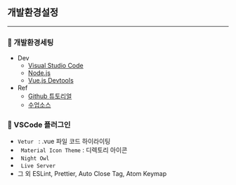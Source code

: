 
 ## 개발환경설정
---

 ###  :closed_book: 개발환경세팅
 - Dev
	- [Visual Studio Code](https://code.visualstudio.com/)
	- [Node.js](https://nodejs.org/ko/)
	- [Vue.js Devtools](https://chrome.google.com/webstore/detail/vuejs-devtools/nhdogjmejiglipccpnnnanhbledajbpd)
- Ref
	- [Github 튜토리얼](https://milooy.wordpress.com/2017/06/21/working-together-with-github-tutorial/)
	- [수업소스](https://github.com/joshua1988/learn-vue-js.git)


###  :ledger: VSCode 플러그인
- ```Vetur ```  : .vue 파일 코드 하이라이팅
- ``` Material Icon Theme``` : 디렉토리 아이콘
- ``` Night Owl```	
- ``` Live Server```
-  그 외 ESLint, Prettier, Auto Close Tag,  Atom Keymap